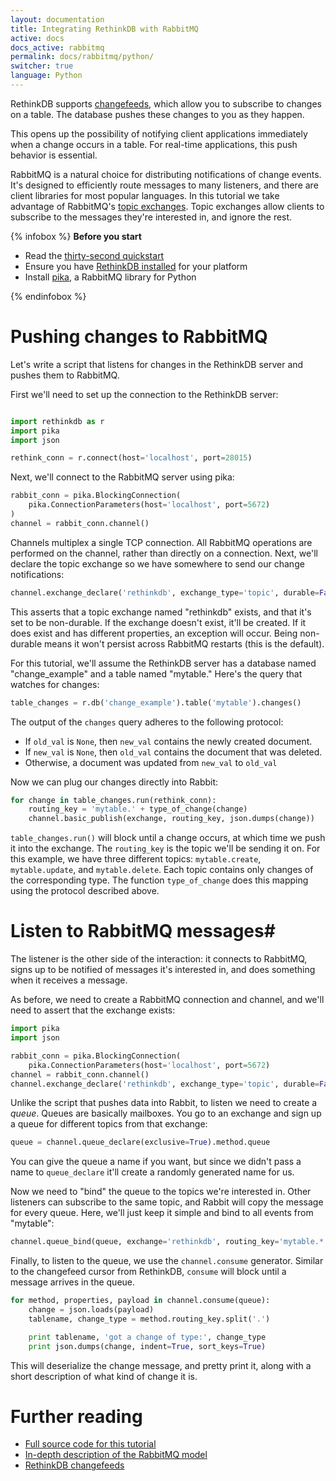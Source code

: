 ```yaml
---
layout: documentation
title: Integrating RethinkDB with RabbitMQ
active: docs
docs_active: rabbitmq
permalink: docs/rabbitmq/python/
switcher: true
language: Python
---
```


RethinkDB supports [changefeeds](/docs/changefeeds), which allow you
to subscribe to changes on a table. The database pushes these changes
to you as they happen.

This opens up the possibility of notifying client applications
immediately when a change occurs in a table. For real-time
applications, this push behavior is essential.

RabbitMQ is a natural choice for distributing notifications of change
events. It's designed to efficiently route messages to many listeners,
and there are client libraries for most popular languages. In this
tutorial we take advantage of RabbitMQ's
[topic exchanges](https://www.rabbitmq.com/tutorials/amqp-concepts.html#topic-exchange).
Topic exchanges allow clients to subscribe to the messages they're
interested in, and ignore the rest.

{% infobox %}
**Before you start**

* Read the [thirty-second quickstart](/docs/quickstart)
* Ensure you have [RethinkDB installed](/docs/install) for your platform
* Install [pika](http://pika.readthedocs.org), a RabbitMQ library for Python

{% endinfobox %}

# Pushing changes to RabbitMQ #

Let's write a script that listens for changes in the RethinkDB server
and pushes them to RabbitMQ.

First we'll need to set up the connection to the RethinkDB server:

```python

import rethinkdb as r
import pika
import json

rethink_conn = r.connect(host='localhost', port=28015)
```

Next, we'll connect to the RabbitMQ server using pika:

```python
rabbit_conn = pika.BlockingConnection(
    pika.ConnectionParameters(host='localhost', port=5672)
)
channel = rabbit_conn.channel()
```

Channels multiplex a single TCP connection. All RabbitMQ operations
are performed on the channel, rather than directly on a
connection. Next, we'll declare the topic exchange so we have
somewhere to send our change notifications:

```python
channel.exchange_declare('rethinkdb', exchange_type='topic', durable=False)
```

This asserts that a topic exchange named "rethinkdb" exists, and that
it's set to be non-durable. If the exchange doesn't exist, it'll be
created. If it does exist and has different properties, an exception
will occur. Being non-durable means it won't persist across RabbitMQ
restarts (this is the default).

For this tutorial, we'll assume the RethinkDB server has a database
named "change_example" and a table named "mytable." Here's the query
that watches for changes:

```python
table_changes = r.db('change_example').table('mytable').changes()
```

The output of the `changes` query adheres to the following protocol:

* If `old_val` is `None`, then `new_val` contains the newly created document.
* If `new_val` is `None`, then `old_val` contains the document that was deleted.
* Otherwise, a document was updated from `new_val` to `old_val`

Now we can plug our changes directly into Rabbit:

```python
for change in table_changes.run(rethink_conn):
    routing_key = 'mytable.' + type_of_change(change)
    channel.basic_publish(exchange, routing_key, json.dumps(change))
```

`table_changes.run()` will block until a change occurs, at which time
we push it into the exchange. The `routing_key` is the topic we'll be
sending it on. For this example, we have three different topics:
`mytable.create`, `mytable.update`, and `mytable.delete`. Each topic
contains only changes of the corresponding type. The function
`type_of_change` does this mapping using the protocol described above.

# Listen to RabbitMQ messages#

The listener is the other side of the interaction: it connects to
RabbitMQ, signs up to be notified of messages it's interested in, and
does something when it receives a message.

As before, we need to create a RabbitMQ connection and channel, and
we'll need to assert that the exchange exists:

```python
import pika
import json

rabbit_conn = pika.BlockingConnection(
    pika.ConnectionParameters(host='localhost', port=5672)
channel = rabbit_conn.channel()
channel.exchange_declare('rethinkdb', exchange_type='topic', durable=False)
```

Unlike the script that pushes data into Rabbit, to listen we need to
create a _queue_. Queues are basically mailboxes. You go to an
exchange and sign up a queue for different topics from that exchange:

```python
queue = channel.queue_declare(exclusive=True).method.queue
```

You can give the queue a name if you want, but since we didn't pass a
name to `queue_declare` it'll create a randomly generated name for us.

Now we need to "bind" the queue to the topics we're interested
in. Other listeners can subscribe to the same topic, and Rabbit will
copy the message for every queue. Here, we'll just keep it simple and
bind to all events from "mytable":

```python
channel.queue_bind(queue, exchange='rethinkdb', routing_key='mytable.*')
```

Finally, to listen to the queue, we use the `channel.consume`
generator. Similar to the changefeed cursor from RethinkDB, `consume`
will block until a message arrives in the queue.

```python
for method, properties, payload in channel.consume(queue):
    change = json.loads(payload)
    tablename, change_type = method.routing_key.split('.')

    print tablename, 'got a change of type:', change_type
    print json.dumps(change, indent=True, sort_keys=True)
```

This will deserialize the change message, and pretty print it, along
with a short description of what kind of change it is.

# Further reading #

* [Full source code for this tutorial](http://github.com/rethinkdb/example-rabbitmq/tree/master/python)
* [In-depth description of the RabbitMQ model](https://www.rabbitmq.com/tutorials/amqp-concepts.html)
* [RethinkDB changefeeds](/docs/changefeeds)

